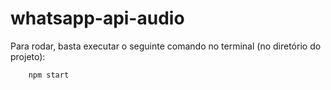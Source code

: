 # whatsapp-api-audio

Para rodar, basta executar o seguinte comando no terminal (no diretório do projeto):

        npm start

